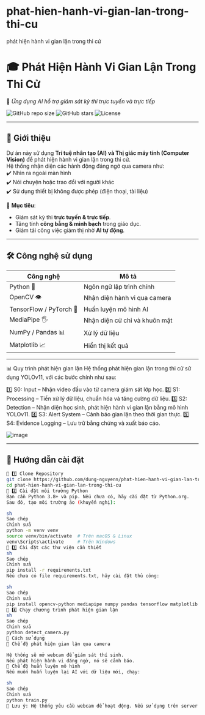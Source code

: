 # phat-hien-hanh-vi-gian-lan-trong-thi-cu
phát hiện hành vi gian lận trong thi cử
# 🎓 Phát Hiện Hành Vi Gian Lận Trong Thi Cử  
🚀 *Ứng dụng AI hỗ trợ giám sát kỳ thi trực tuyến và trực tiếp*  

![GitHub repo size](https://img.shields.io/github/repo-size/dung-nguyenn/phat-hien-hanh-vi-gian-lan-trong-thi-cu)
![GitHub stars](https://img.shields.io/github/stars/dung-nguyenn/phat-hien-hanh-vi-gian-lan-trong-thi-cu?style=social)
![License](https://img.shields.io/github/license/dung-nguyenn/phat-hien-hanh-vi-gian-lan-trong-thi-cu)

---

## 📌 Giới thiệu  

Dự án này sử dụng **Trí tuệ nhân tạo (AI) và Thị giác máy tính (Computer Vision)** để phát hiện hành vi gian lận trong thi cử.  
Hệ thống nhận diện các hành động đáng ngờ qua camera như:  
✔️ Nhìn ra ngoài màn hình  
✔️ Nói chuyện hoặc trao đổi với người khác  
✔️ Sử dụng thiết bị không được phép (điện thoại, tài liệu)  

🔹 **Mục tiêu**:  
- Giám sát kỳ thi **trực tuyến & trực tiếp**.  
- Tăng tính **công bằng & minh bạch** trong giáo dục.  
- Giảm tải công việc giám thị nhờ **AI tự động**.  

---

## 🛠 Công nghệ sử dụng  

| Công nghệ | Mô tả |
|-----------|------|
| Python 🐍 | Ngôn ngữ lập trình chính |
| OpenCV 👁 | Nhận diện hành vi qua camera |
| TensorFlow / PyTorch 🤖 | Huấn luyện mô hình AI |
| MediaPipe 🖐 | Nhận diện cử chỉ và khuôn mặt |
| NumPy / Pandas 📊 | Xử lý dữ liệu |
| Matplotlib 📈 | Hiển thị kết quả |

---

📊 Quy trình phát hiện gian lận
Hệ thống phát hiện gian lận trong thi cử sử dụng YOLOv11, với các bước chính như sau:

1️⃣ S0: Input – Nhận video đầu vào từ camera giám sát lớp học.
2️⃣ S1: Processing – Tiền xử lý dữ liệu, chuẩn hóa và tăng cường dữ liệu.
3️⃣ S2: Detection – Nhận diện học sinh, phát hiện hành vi gian lận bằng mô hình YOLOv11.
4️⃣ S3: Alert System – Cảnh báo gian lận theo thời gian thực.
5️⃣ S4: Evidence Logging – Lưu trữ bằng chứng và xuất báo cáo.

![image](https://github.com/user-attachments/assets/afaca065-ed5c-4acb-b5b5-4eed9f0a14cd)

---

## 🚀 Hướng dẫn cài đặt  



```sh
🔹 1️⃣ Clone Repository  
git clone https://github.com/dung-nguyenn/phat-hien-hanh-vi-gian-lan-trong-thi-cu.git
cd phat-hien-hanh-vi-gian-lan-trong-thi-cu
🔹 2️⃣ Cài đặt môi trường Python
Bạn cần Python 3.8+ và pip. Nếu chưa có, hãy cài đặt từ Python.org.
Sau đó, tạo môi trường ảo (khuyến nghị):

sh
Sao chép
Chỉnh sửa
python -m venv venv
source venv/bin/activate  # Trên macOS & Linux
venv\Scripts\activate     # Trên Windows
🔹 3️⃣ Cài đặt các thư viện cần thiết
sh
Sao chép
Chỉnh sửa
pip install -r requirements.txt
Nếu chưa có file requirements.txt, hãy cài đặt thủ công:

sh
Sao chép
Chỉnh sửa
pip install opencv-python mediapipe numpy pandas tensorflow matplotlib
🔹 4️⃣ Chạy chương trình phát hiện gian lận
sh
Sao chép
Chỉnh sửa
python detect_camera.py
📖 Cách sử dụng
🔹 Chế độ phát hiện gian lận qua camera

Hệ thống sẽ mở webcam để giám sát thí sinh.
Nếu phát hiện hành vi đáng ngờ, nó sẽ cảnh báo.
🔹 Chế độ huấn luyện mô hình
Nếu muốn huấn luyện lại AI với dữ liệu mới, chạy:

sh
Sao chép
Chỉnh sửa
python train.py
📌 Lưu ý: Hệ thống yêu cầu webcam để hoạt động. Nếu sử dụng trên server không có camera, hãy dùng video làm đầu vào.

